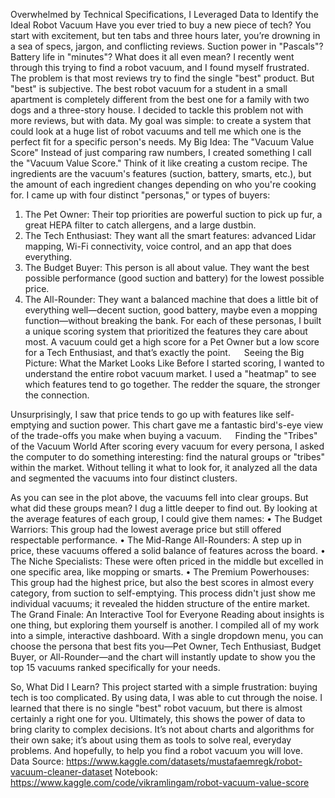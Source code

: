 Overwhelmed by Technical Specifications, I Leveraged Data to Identify the Ideal Robot Vacuum
Have you ever tried to buy a new piece of tech? You start with excitement, but ten tabs and three hours later, you’re drowning in a sea of specs, jargon, and conflicting reviews. Suction power in "Pascals"? Battery life in "minutes"? What does it all even mean?
I recently went through this trying to find a robot vacuum, and I found myself frustrated. The problem is that most reviews try to find the single "best" product. But "best" is subjective. The best robot vacuum for a student in a small apartment is completely different from the best one for a family with two dogs and a three-story house.
I decided to tackle this problem not with more reviews, but with data. My goal was simple: to create a system that could look at a huge list of robot vacuums and tell me which one is the perfect fit for a specific person's needs.
My Big Idea: The "Vacuum Value Score"
Instead of just comparing raw numbers, I created something I call the "Vacuum Value Score." Think of it like creating a custom recipe. The ingredients are the vacuum's features (suction, battery, smarts, etc.), but the amount of each ingredient changes depending on who you're cooking for.
I came up with four distinct "personas," or types of buyers:
1.	The Pet Owner: Their top priorities are powerful suction to pick up fur, a great HEPA filter to catch allergens, and a large dustbin.
2.	The Tech Enthusiast: They want all the smart features: advanced Lidar mapping, Wi-Fi connectivity, voice control, and an app that does everything.
3.	The Budget Buyer: This person is all about value. They want the best possible performance (good suction and battery) for the lowest possible price.
4.	The All-Rounder: They want a balanced machine that does a little bit of everything well—decent suction, good battery, maybe even a mopping function—without breaking the bank.
For each of these personas, I built a unique scoring system that prioritized the features they care about most. A vacuum could get a high score for a Pet Owner but a low score for a Tech Enthusiast, and that’s exactly the point.
 
Seeing the Big Picture: What the Market Looks Like
Before I started scoring, I wanted to understand the entire robot vacuum market. I used a "heatmap" to see which features tend to go together. The redder the square, the stronger the connection.
 
Unsurprisingly, I saw that price tends to go up with features like self-emptying and suction power. This chart gave me a fantastic bird's-eye view of the trade-offs you make when buying a vacuum.
 
Finding the "Tribes" of the Vacuum World
After scoring every vacuum for every persona, I asked the computer to do something interesting: find the natural groups or "tribes" within the market. Without telling it what to look for, it analyzed all the data and segmented the vacuums into four distinct clusters.
 
As you can see in the plot above, the vacuums fell into clear groups. But what did these groups mean? I dug a little deeper to find out.
 By looking at the average features of each group, I could give them names:
•	The Budget Warriors: This group had the lowest average price but still offered respectable performance.
•	The Mid-Range All-Rounders: A step up in price, these vacuums offered a solid balance of features across the board.
•	The Niche Specialists: These were often priced in the middle but excelled in one specific area, like mopping or smarts.
•	The Premium Powerhouses: This group had the highest price, but also the best scores in almost every category, from suction to self-emptying.
This process didn't just show me individual vacuums; it revealed the hidden structure of the entire market.
 
The Grand Finale: An Interactive Tool for Everyone
Reading about insights is one thing, but exploring them yourself is another. I compiled all of my work into a simple, interactive dashboard.
With a single dropdown menu, you can choose the persona that best fits you—Pet Owner, Tech Enthusiast, Budget Buyer, or All-Rounder—and the chart will instantly update to show you the top 15 vacuums ranked specifically for your needs.
 
So, What Did I Learn?
This project started with a simple frustration: buying tech is too complicated. By using data, I was able to cut through the noise. I learned that there is no single "best" robot vacuum, but there is almost certainly a right one for you.
Ultimately, this shows the power of data to bring clarity to complex decisions. It’s not about charts and algorithms for their own sake; it’s about using them as tools to solve real, everyday problems. And hopefully, to help you find a robot vacuum you will love.
 
Data Source:
https://www.kaggle.com/datasets/mustafaemregk/robot-vacuum-cleaner-dataset
Notebook:
https://www.kaggle.com/code/vikramlingam/robot-vacuum-value-score


